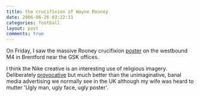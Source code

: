 ```yaml
---
title: the crucifixion of Wayne Rooney
date: 2006-06-26 03:22:11
categories: football
layout: post
comments: true
---
```

On Friday, I saw the massive Rooney crucifixion
[poster](http://www.footy-boots.com/rooney-nike-poster/Rooney%20Nike%20Large.jpg)
on the westbound M4 in Brentford near the GSK offices.

I think the Nike creative is an interesting use of religious imagery.
Deliberately
[provocative](http://blogs.guardian.co.uk/organgrinder/2006/06/world_cup_advert_crucified.html)
but much better than the unimaginative, banal media advertising we
normally see in the UK although my wife was heard to mutter 'Ugly man,
ugly face, ugly poster'.
